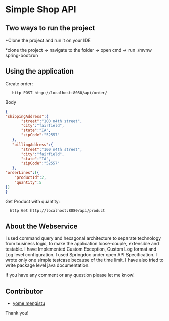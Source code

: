 # Simple Shop API
## <a name="contributor"></a>Two ways to run the project
*Clone the project and run it on your IDE

*clone the project -> navigate to the folder -> open cmd -> run ./mvnw spring-boot:run


## <a name="using-application"></a>Using the application
Create order:

       http POST http://localhost:8080/api/order/
 

Body
```json
{
"shippingAddress":{
       "street":"100 n4th street",
       "city":"fairfield",
       "state":"IA",
       "zipCode":"52557"
   },
   "billingAddress":{
       "street":"100 n4th street",
       "city":"fairfield",
       "state":"IA",
       "zipCode":"52557"
   },
"orderLines":[{
    "productId":2,
    "quantity":5
}]
}
```
Get Product with quantity:

      http Get http://localhost:8080/api/product
  
## <a name=""></a>About the Webservice

I used command query and hexagonal architecture to separate technology from business logic, to make the application loose-couple, extensible and testable.
I have Implemented Custom Exception, Custom Log format and Log level configuration.
I used Springdoc under open API Specification.
I wrote only one simple testcase because of the time limit.
I have also tried to write package level java documentation.



If you have any comment or any question please let me know!


## <a name="contributor"></a>Contributor

* [yome mengistu](https://www.linkedin.com/yome-mengistu)

Thank you!
